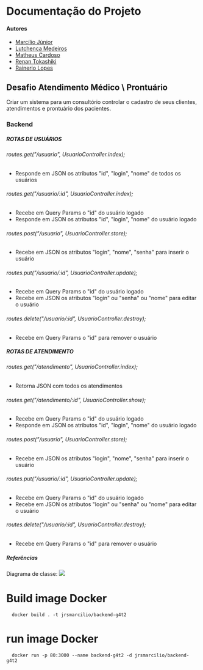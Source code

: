 # Documentação do Projeto

#### Autores
- [Marcílio Júnior](https://github.com/jrsmarcilio)
- [Lutchenca Medeiros](https://github.com/lutchenca)
- [Matheus Cardoso](https://github.com/?)
- [Renan Tokashiki](https://github.com/renantoka)
- [Rainerio Lopes](https://github.com/?)

## Desafio Atendimento Médico \ Prontuário
Criar um sistema para um consultório controlar o cadastro de seus clientes, atendimentos e prontuário dos pacientes.
### Backend

##### ROTAS DE USUÁRIOS

###### routes.get("/usuario", UsuarioController.index);
- Responde em JSON os atributos "id", "login", "nome" de todos os usuários

###### routes.get("/usuario/:id", UsuarioController.index);
- Recebe em Query Params o "id" do usuário logado
- Responde em JSON os atributos "id", "login", "nome" do usuário logado

###### routes.post("/usuario", UsuarioController.store);
- Recebe em JSON os atributos "login", "nome", "senha" para inserir o usuário

###### routes.put("/usuario/:id", UsuarioController.update);
- Recebe em Query Params o "id" do usuário logado
- Recebe em JSON os atributos "login" ou "senha" ou "nome" para editar o usuário

###### routes.delete("/usuario/:id", UsuarioController.destroy);
- Recebe em Query Params o "id" para remover o usuário

##### ROTAS DE ATENDIMENTO

###### routes.get("/atendimento", UsuarioController.index);
- Retorna JSON com todos os atendimentos

###### routes.get("/atendimento/:id", UsuarioController.show);
- Recebe em Query Params o "id" do usuário logado
- Responde em JSON os atributos "id", "login", "nome" do usuário logado

###### routes.post("/usuario", UsuarioController.store);
- Recebe em JSON os atributos "login", "nome", "senha" para inserir o usuário

###### routes.put("/usuario/:id", UsuarioController.update);
- Recebe em Query Params o "id" do usuário logado
- Recebe em JSON os atributos "login" ou "senha" ou "nome" para editar o usuário

###### routes.delete("/usuario/:id", UsuarioController.destroy);
- Recebe em Query Params o "id" para remover o usuário


##### Referências

Diagrama de classe: 
![](https://github.com/educacao-gama/desafios-gama/blob/main/atendimento%20medico/atendimento-medico.PNG)



# Build image Docker
```shell
  docker build . -t jrsmarcilio/backend-g4t2
```

# run image Docker
```shell
  docker run -p 80:3000 --name backend-g4t2 -d jrsmarcilio/backend-g4t2
```